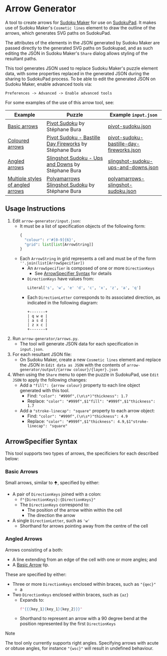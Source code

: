 # Arrow Generator

A tool to create arrows for [Sudoku Maker](https://sudokumaker.app/) for use on [SudokuPad](https://sudokupad.app/). It makes use of Sudoku Maker's `Cosmetic lines` element to draw the outline of the arrows, which generates SVG paths on SudokuPad.

The attributes of the elements in the JSON generated by Sudoku Maker are passed directly to the generated SVG paths on Sudokupad, and as such editing the JSON in Sudoku Maker's `Share` dialog allows styling of the resultant paths.

This tool generates JSON used to replace Sudoku Maker's puzzle element data, with some properties replaced in the generated JSON during the sharing to SudokuPad process. To be able to edit the generated JSON on Sudoku Maker, enable advanced tools via:
```
Preferences -> Advanced -> Enable advanced tools
```
For some examples of the use of this arrow tool, see:

| Example | Puzzle | Example `input.json` |
| --- | --- | --- |
| [Basic arrows] | [Pivot Sudoku] by Stéphane Bura | [pivot-sudoku.json] |
| [Coloured arrows] | [Pivot Sudoku - Bastille Day Fireworks] by Stéphane Bura | [pivot-sudoku-bastille-day-fireworks.json] |
| [Angled arrows] | [Slingshot Sudoku - Ups and Downs] by Stéphane Bura | [slingshot-sudoku-ups-and-downs.json] |
| [Multiple styles of angled arrows] | [Polyamarrows Slingshot Sudoku] by Stéphane Bura | [polyamarrows-slingshot-sudoku.json] |

[Basic arrows]: https://sudokupad.app/1cia3k2as6
[Coloured arrows]: https://sudokupad.app/p04uc9icuy
[Angled arrows]: https://sudokupad.app/l5arxvf5co
[Multiple styles of angled arrows]: https://sudokupad.app/bw8wi3rr0g

[Pivot Sudoku]: https://logic-masters.de/Raetselportal/Raetsel/zeigen.php?id=0003SB
[Pivot Sudoku - Bastille Day Fireworks]: https://logic-masters.de/Raetselportal/Raetsel/zeigen.php?id=0003UK
[Slingshot Sudoku - Ups and Downs]: https://logic-masters.de/Raetselportal/Raetsel/zeigen.php?id=0003YA
[Polyamarrows Slingshot Sudoku]: https://logic-masters.de/Raetselportal/Raetsel/zeigen.php?id=0003ZW

[pivot-sudoku.json]: example-input/pivot-sudoku.json
[pivot-sudoku-bastille-day-fireworks.json]: example-input/pivot-sudoku-bastille-day-fireworks.json
[slingshot-sudoku-ups-and-downs.json]: example-input/slingshot-sudoku-ups-and-downs.json
[polyamarrows-slingshot-sudoku.json]: example-input/polyamarrows-slingshot-sudoku.json

## Usage Instructions

1. Edit `arrow-generator/input.json`:
    - It must be a list of specification objects of the following form:
      ```py
      {
        "colour": r'#[0-9]{6}',
        "grid": list[list[ArrowString]]
      }
      ```
    - Each `ArrowString` in grid represents a cell and must be of the form `''.join(list[ArrowSpecifier])`
      - An `ArrowSpecifier` is composed of one or more `DirectionKeys`
        - See [ArrowSpecifier Syntax](#arrowspecifier-syntax) for details
      - `DirectionKeys` have values from:
        ```py
        Literal['s', 'w', 'e' 'd', 'c', 'x', 'z', 'a', 'q']
        ```
      - Each `DirectionLetter` corresponds to its associated direction, as indicated in the following diagram:
        ```
        +-------+
        | q w e |
        | a s d |
        | z x c |
        +-------+
        ```
2. Run `arrow-generator/arrows.py`.
    - The tool will generate JSON data for each specification in `input.json`.
3. For each resultant JSON file:
    - On Sudoku Maker, create a new `Cosmetic lines` element and replace the JSON in `Edit data as JSON` with the contents of `arrow-generator/output/{arrow colour}/{layer}.json`
4. When using the `Share` menu to open the puzzle in SudokuPad, use `Edit JSON` to apply the following changes:
    - Add a `"fill": {arrow colour}` property to each line object generated with this tool.
      - Find: `"color": "#999f",(\n\s*)"thickness": 1.7`
      - Replace: `"color": "#999f",$1"fill": "#999f",$1"thickness": 1.7`
    - Add a `"stroke-linecap": "square"` property to each arrow object:
      - Find: `"color": "#999f",(\n\s*)"thickness": 4.9`
      - Replace: `"color": "#999f",$1"thickness": 4.9,$1"stroke-linecap": "square"`

## ArrowSpecifier Syntax

This tool supports two types of arrows, the specificiers for each described below:

### Basic Arrows

Small arrows, similar to 🠉, specified by either:

- A pair of `DirectionKeys` joined with a colon:
  - `f"{DirectionKeys}:{DirectionKeys}"`
  - The `DirectionKeys` correspond to:
    - The position of the arrow within within the cell
    - The direction the arrow
- A single `DirectionLetter`, such as `'w'`
  - Shorthand for arrows pointing away from the centre of the cell

### Angled Arrows

Arrows consisting of a both:

- A line extending from an edge of the cell with one or more angles; and
- A [Basic Arrow](#basic-arrows) tip.

These are specified by either:

- Three or more `DirectionKeys` enclosed within braces, such as `"{qec}"`
  - a
- Two `DirectionKeys` enclosed within braces, such as `{az}`
  - Expands to:
    ```py
    f"{{{key_1}{key_1}{key_2}}}"
    ```
  - Shorthand to represent an arrow with a 90 degree bend at the position represented by the first `DirectionKeys`

> [!Note]
> The tool only currently supports right angles. Specifying arrows with acute or obtuse angles, for instance `"{wsc}"` will result in undefined behaviour.
